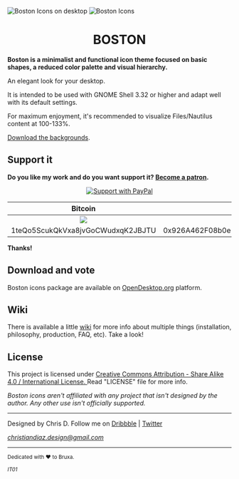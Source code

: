![Boston Icons on desktop](https://github.com/heychrisd/Boston-Icons/blob/master/Pictures/Boston%20C.png)
![Boston Icons](https://github.com/heychrisd/Boston-Icons/blob/master/Boston-Icons-Preview.png)

<h1 align="center">
 BOSTON
</h1>

**Boston is a minimalist and functional icon theme focused on basic shapes, a reduced color palette and visual hierarchy.**

An elegant look for your desktop.

It is intended to be used with GNOME Shell 3.32 or higher and adapt well with its default settings.

For maximum enjoyment, it's recommended to visualize Files/Nautilus content at 100-133%.

[Download the backgrounds](https://www.pling.com/p/1381664/).

## Support it

**Do you like my work and do you want support it? [Become a patron](https://github.com/heychrisd/Boston-Icons/wiki/Sponsorship).** 

<p align="center">
  <a href="https://www.paypal.me/ChrisDiaz" target="_blank"><img src="https://i.ibb.co/dpvHPb4/Support-Pay-Pal.png" title="Support with PayPal"></a>
</p>

Bitcoin                    |  Ethereum
:-------------------------:|:-------------------------:
![](https://i.ibb.co/gvW9msn/Bitcoin-direction.png)  |  ![](https://i.ibb.co/Q8F2djf/Ethereum-direction.png)
1teQo5ScukQkVxa8jvGoCWudxqK2JBJTU | 0x926A462F08b0e106fe834eC87049fa788093225D
 
**Thanks!**


## Download and vote

Boston icons package are available on [OpenDesktop.org](https://www.opendesktop.org/p/1012402/) platform.

## Wiki
There is available a little [wiki](https://github.com/heychrisd/Boston-Icons/wiki) for more info about multiple things (installation, philosophy, production, FAQ, etc). Take a look!

## License

This project is licensed under [Creative Commons Attribution - Share Alike 4.0 / International License. ](https://creativecommons.org/licenses/by-sa/4.0/legalcode)
Read "LICENSE" file for more info.

*Boston icons aren't affiliated with any project that isn't designed by the author.
Any other use isn't officially supported.*

---

Designed by Chris D. Follow me on [Dribbble](https://dribbble.com/chrisdiaz) | [Twitter](https://twitter.com/hey_chris_d)

*christiandiaz.design@gmail.com*

---

<sub>Dedicated with :heart: to Bruxa.<sub>
  
<sub>*IT01*<sub>

